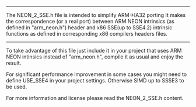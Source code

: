 *****************************************************************************************
 The NEON_2_SSE.h file is intended to simplify ARM->IA32 porting
 It makes the correspondence (or a real port) between ARM NEON intrinsics (as defined in "arm_neon.h") header
 and x86 SSE(up to SSE4.2) intrinsic functions as defined in corresponding x86 compilers headers files.
 ****************************************************************************************

To take advantage of this file just include it in your project that uses ARM NEON intinsics instead of "arm_neon.h", compile it as usual and enjoy the result.

For significant performance improvement in some cases you might need to define USE_SSE4 in your project settings. Otherwise SIMD up to SSSE3 to be used.

For more information and license please read the NEON_2_SSE.h content.
